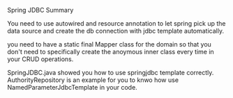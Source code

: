 Spring JDBC Summary

You need to use autowired and resource annotation to let spring pick up the data source 
and create the db connection with jdbc template automatically.

you need to have a static final Mapper class for the domain so that you don't need 
to specifically create the anoymous inner class every time in your CRUD operations.


SpringJDBC.java showed you how to use springjdbc template correctly.
AuthorityRepository is an example for you to knwo how use NamedParameterJdbcTemplate 
in your code. 